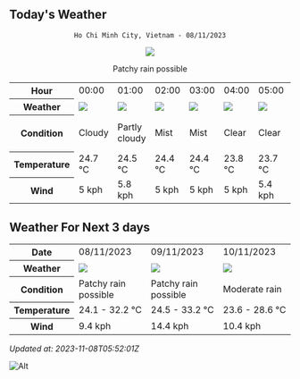 ## Today's Weather
<div align="center">

`Ho Chi Minh City, Vietnam - 08/11/2023`

<img src="https://cdn.weatherapi.com/weather/64x64/day/176.png"/>

Patchy rain possible

</div>


<table>
    <tr>
        <th>Hour</th>
          <td>00:00</div>   <td>01:00</div>   <td>02:00</div>   <td>03:00</div>   <td>04:00</div>   <td>05:00</div>   <td>06:00</div>   <td>07:00</div>   <td>08:00</div>   <td>09:00</div>   <td>10:00</div>   <td>11:00</div>   <td>$${\color{red}12:00}$$</td>   <td>13:00</div>   <td>14:00</div>   <td>15:00</div>   <td>16:00</div>   <td>17:00</div>   <td>18:00</div>   <td>19:00</div>   <td>20:00</div>   <td>21:00</div>   <td>22:00</div>   <td>23:00</div> 
    </tr>
    <tr>
        <th>Weather</th>
        <td><img src="https://cdn.weatherapi.com/weather/64x64/night/119.png"></img></td><td><img src="https://cdn.weatherapi.com/weather/64x64/night/116.png"></img></td><td><img src="https://cdn.weatherapi.com/weather/64x64/night/143.png"></img></td><td><img src="https://cdn.weatherapi.com/weather/64x64/night/143.png"></img></td><td><img src="https://cdn.weatherapi.com/weather/64x64/night/113.png"></img></td><td><img src="https://cdn.weatherapi.com/weather/64x64/night/113.png"></img></td><td><img src="https://cdn.weatherapi.com/weather/64x64/day/113.png"></img></td><td><img src="https://cdn.weatherapi.com/weather/64x64/day/113.png"></img></td><td><img src="https://cdn.weatherapi.com/weather/64x64/day/113.png"></img></td><td><img src="https://cdn.weatherapi.com/weather/64x64/day/113.png"></img></td><td><img src="https://cdn.weatherapi.com/weather/64x64/day/113.png"></img></td><td><img src="https://cdn.weatherapi.com/weather/64x64/day/116.png"></img></td><td><img src="https://cdn.weatherapi.com/weather/64x64/day/116.png"></img></td><td><img src="https://cdn.weatherapi.com/weather/64x64/day/176.png"></img></td><td><img src="https://cdn.weatherapi.com/weather/64x64/day/263.png"></img></td><td><img src="https://cdn.weatherapi.com/weather/64x64/day/353.png"></img></td><td><img src="https://cdn.weatherapi.com/weather/64x64/day/176.png"></img></td><td><img src="https://cdn.weatherapi.com/weather/64x64/day/176.png"></img></td><td><img src="https://cdn.weatherapi.com/weather/64x64/night/176.png"></img></td><td><img src="https://cdn.weatherapi.com/weather/64x64/night/113.png"></img></td><td><img src="https://cdn.weatherapi.com/weather/64x64/night/113.png"></img></td><td><img src="https://cdn.weatherapi.com/weather/64x64/night/113.png"></img></td><td><img src="https://cdn.weatherapi.com/weather/64x64/night/116.png"></img></td><td><img src="https://cdn.weatherapi.com/weather/64x64/night/116.png"></img></td>
    </tr>
    <tr>
        <th>Condition</th>
        <td width="200px">Cloudy</td><td width="200px">Partly cloudy</td><td width="200px">Mist</td><td width="200px">Mist</td><td width="200px">Clear</td><td width="200px">Clear</td><td width="200px">Sunny</td><td width="200px">Sunny</td><td width="200px">Sunny</td><td width="200px">Sunny</td><td width="200px">Sunny</td><td width="200px">Partly cloudy</td><td width="200px">Partly cloudy</td><td width="200px">Patchy rain possible</td><td width="200px">Patchy light drizzle</td><td width="200px">Light rain shower</td><td width="200px">Patchy rain possible</td><td width="200px">Patchy rain possible</td><td width="200px">Patchy rain possible</td><td width="200px">Clear</td><td width="200px">Clear</td><td width="200px">Clear</td><td width="200px">Partly cloudy</td><td width="200px">Partly cloudy</td>
    </tr>
    <tr>
        <th>Temperature</th>
        <td>24.7 °C</td><td>24.5 °C</td><td>24.4 °C</td><td>24.4 °C</td><td>23.8 °C</td><td>23.7 °C</td><td>23.6 °C</td><td>24.8 °C</td><td>26.4 °C</td><td>28.1 °C</td><td>29.8 °C</td><td>31.1 °C</td><td>33 °C</td><td>32.3 °C</td><td>31.8 °C</td><td>30.9 °C</td><td>29.7 °C</td><td>27.9 °C</td><td>26.5 °C</td><td>25.9 °C</td><td>25.7 °C</td><td>25.4 °C</td><td>25.4 °C</td><td>25.3 °C</td>
    </tr>
    <tr>
        <th>Wind</th>
        <td>5 kph</td><td>5.8 kph</td><td>5 kph</td><td>5 kph</td><td>5 kph</td><td>5.4 kph</td><td>6.1 kph</td><td>6.8 kph</td><td>7.6 kph</td><td>7.6 kph</td><td>7.6 kph</td><td>6.1 kph</td><td>3.6 kph</td><td>5 kph</td><td>4.3 kph</td><td>7.2 kph</td><td>10.1 kph</td><td>9.7 kph</td><td>9.4 kph</td><td>9.4 kph</td><td>9.4 kph</td><td>9.4 kph</td><td>9.4 kph</td><td>8.3 kph</td>
    </tr>
</table>


## Weather For Next 3 days


<table>
    <tr>
        <th>Date</th>
        <td>08/11/2023</td><td>09/11/2023</td><td>10/11/2023</td>
    </tr>
    <tr>
        <th>Weather</th>
        <td><img src="https://cdn.weatherapi.com/weather/64x64/day/176.png"></img></td><td><img src="https://cdn.weatherapi.com/weather/64x64/day/176.png"></img></td><td><img src="https://cdn.weatherapi.com/weather/64x64/day/302.png"></img></td>
    </tr>
    <tr>
        <th>Condition</th>
        <td width="200px">Patchy rain possible</td><td width="200px">Patchy rain possible</td><td width="200px">Moderate rain</td>
    </tr>
    <tr>
        <th>Temperature</th>
        <td>24.1 -  32.2 °C</td><td>24.5 -  33.2 °C</td><td>23.6 -  28.6 °C</td>
    </tr>
    <tr>
        <th>Wind</th>
        <td>9.4 kph</td><td>14.4 kph</td><td>10.4 kph</td>
    </tr>
</table>


*Updated at: 2023-11-08T05:52:01Z*

![Alt](https://repobeats.axiom.co/api/embed/7d451ae2cdef1648d2e14e5cc714356b2ebae209.svg "Repobeats analytics image")